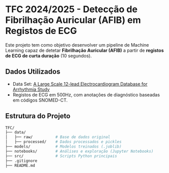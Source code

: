 # TFC 2024/2025 - Detecção de Fibrilhação Auricular (AFIB) em Registos de ECG

Este projeto tem como objetivo desenvolver um pipeline de Machine Learning capaz de detetar **Fibrilhação Auricular (AFIB)** a partir de **registos de ECG de curta duração** (10 segundos).

## Dados Utilizados
- Data Set: [A Large Scale 12-lead Electrocardiogram Database for Arrhythmia Study](https://physionet.org/content/ecg-arrhythmia/1.0.0/)
- Registos de ECG em 500Hz, com anotações de diagnóstico baseadas em códigos SNOMED-CT.

## Estrutura do Projeto

```bash
TFC/
├── data/
│   ├── raw/          # Base de dados original
│   ├── processed/    # Dados processados e pickles
├── models/           # Modelos treinados (.joblib)
├── notebooks/        # Análises e exploração (Jupyter Notebooks)
├── src/              # Scripts Python principais
├── .gitignore
├── README.md
